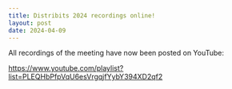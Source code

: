 ```yaml
---
title: Distribits 2024 recordings online!
layout: post
date: 2024-04-09
---
```


All recordings of the meeting have now been posted on YouTube:

https://www.youtube.com/playlist?list=PLEQHbPfpVqU6esVrgqjfYybY394XD2qf2
